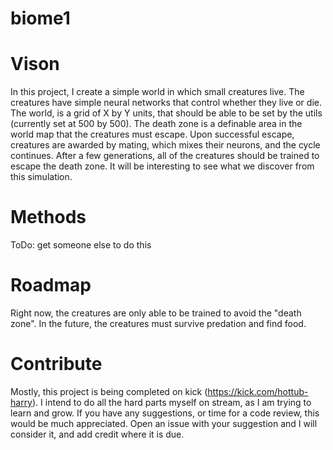 # biome1

# Vison

In this project, I create a simple world in which small creatures live. The creatures have simple neural networks that control whether they live or die.
The world, is a grid of X by Y units, that should be able to be set by the utils (currently set at 500 by 500). The death zone is a definable area in the 
world map that the creatures must escape. Upon successful escape, creatures are awarded by mating, which mixes their neurons, and the cycle continues.
After a few generations, all of the creatures should be trained to escape the death zone.  It will be interesting to see what we discover from this simulation. 

# Methods

ToDo: get someone else to do this

# Roadmap

Right now, the creatures are only able to be trained to avoid the "death zone". In the future, the creatures must survive predation and find food.

# Contribute

Mostly, this project is being completed on kick (https://kick.com/hottub-harry). I intend to do all the hard parts myself on stream, as I am trying to learn and grow.
If you have any suggestions, or time for a code review, this would be much appreciated. Open an issue with your suggestion and I will consider it, and add credit where it is due.
